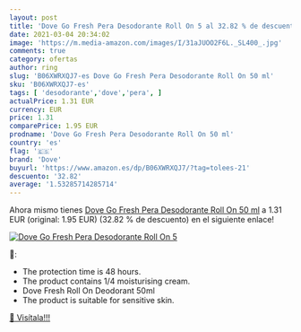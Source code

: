 ```yaml
---
layout: post
title: 'Dove Go Fresh Pera Desodorante Roll On 5 al 32.82 % de descuento'
date: 2021-03-04 20:34:02
image: 'https://m.media-amazon.com/images/I/31aJUOO2F6L._SL400_.jpg'
comments: true
category: ofertas
author: ring
slug: 'B06XWRXQJ7-es Dove Go Fresh Pera Desodorante Roll On 50 ml'
sku: 'B06XWRXQJ7-es'
tags: [ 'desodorante','dove','pera', ]
actualPrice: 1.31 EUR
currency: EUR
price: 1.31
comparePrice: 1.95 EUR
prodname: 'Dove Go Fresh Pera Desodorante Roll On 50 ml'
country: 'es'
flag: '🇪🇸'
brand: 'Dove'
buyurl: 'https://www.amazon.es/dp/B06XWRXQJ7/?tag=tolees-21'
descuento: '32.82'
average: '1.53285714285714'
---
```


Ahora mismo tienes [Dove Go Fresh Pera Desodorante Roll On 50 ml](https://www.amazon.es/dp/B06XWRXQJ7/?tag=tolees-21) a 1.31 EUR (original: 1.95 EUR) (32.82 %  de descuento) en el siguiente enlace!

[![Dove Go Fresh Pera Desodorante Roll On 5](https://m.media-amazon.com/images/I/31aJUOO2F6L._SL400_.jpg)](https://www.amazon.es/dp/B06XWRXQJ7/?tag=tolees-21)

🔎:

- The protection time is 48 hours.
- The product contains 1/4 moisturising cream.
- Dove Fresh Roll On Deodorant 50ml
- The product is suitable for sensitive skin.

[🛒 Visítala!!!](https://www.amazon.es/dp/B06XWRXQJ7/?tag=tolees-21)
